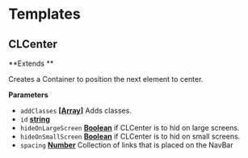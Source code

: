 # Templates

## CLCenter

**Extends **

Creates a Container to position the next element to center.

**Parameters**

-   `addClasses` **\[[Array](https://developer.mozilla.org/en-US/docs/Web/JavaScript/Reference/Global_Objects/Array)]** Adds classes.
-   `id` **[string](https://developer.mozilla.org/en-US/docs/Web/JavaScript/Reference/Global_Objects/String)** 
-   `hideOnLargeScreen` **[Boolean](https://developer.mozilla.org/en-US/docs/Web/JavaScript/Reference/Global_Objects/Boolean)** if CLCenter is to hid on large screens.
-   `hideOnSmallScreen` **[Boolean](https://developer.mozilla.org/en-US/docs/Web/JavaScript/Reference/Global_Objects/Boolean)** if CLCenter is to hid on small screens.
-   `spacing` **[Number](https://developer.mozilla.org/en-US/docs/Web/JavaScript/Reference/Global_Objects/Number)** Collection of links that is placed on the NavBar
